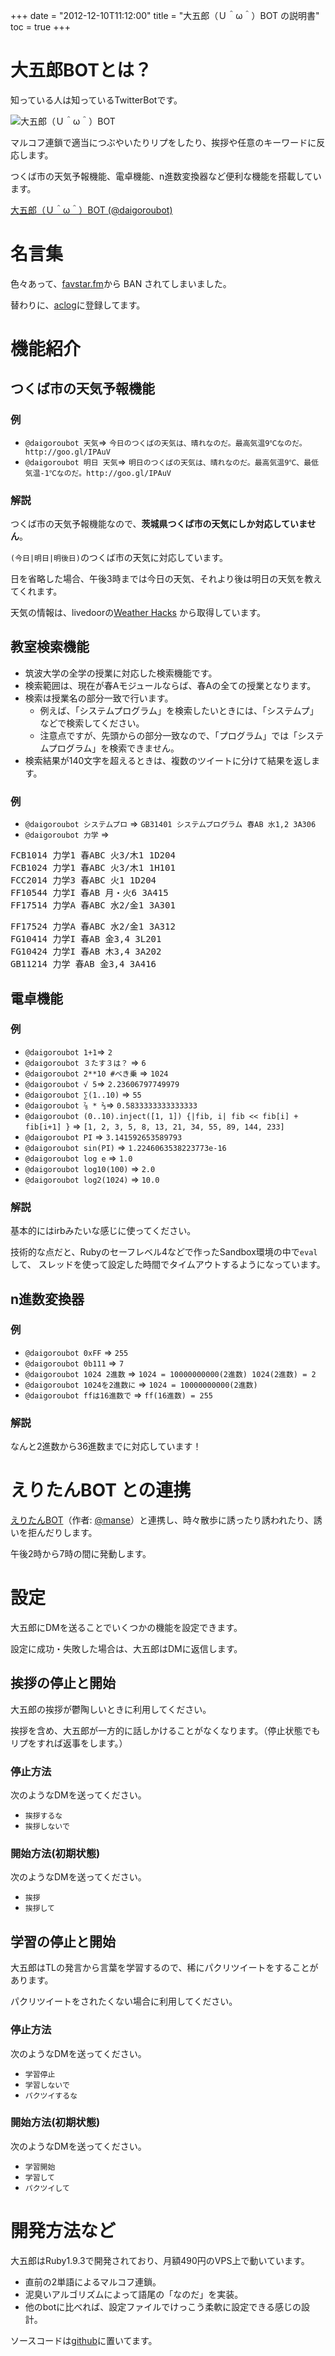 +++
date = "2012-12-10T11:12:00"
title = "大五郎（Ｕ＾ω＾）BOT の説明書"
toc = true
+++

# 大五郎BOTとは？

知っている人は知っているTwitterBotです。

![大五郎（Ｕ＾ω＾）BOT](/images/works/daigoroubot.png)

マルコフ連鎖で適当につぶやいたりリプをしたり、挨拶や任意のキーワードに反応します。

つくば市の天気予報機能、電卓機能、n進数変換器など便利な機能を搭載しています。

[大五郎（Ｕ＾ω＾）BOT (@daigoroubot)](https://twitter.com/daigoroubot)


# 名言集

色々あって、[favstar.fm](http://favstar.fm/users/daigoroubot)から BAN されてしまいました。

替わりに、[aclog](http://aclog.koba789.com/daigoroubot)に登録してます。


# 機能紹介

## つくば市の天気予報機能

### 例

* `@daigoroubot 天気`=> `今日のつくばの天気は、晴れなのだ。最高気温9℃なのだ。http://goo.gl/IPAuV`
* `@daigoroubot 明日 天気`=> `明日のつくばの天気は、晴れなのだ。最高気温9℃、最低気温-1℃なのだ。http://goo.gl/IPAuV`

### 解説

つくば市の天気予報機能なので、**茨城県つくば市の天気にしか対応していません**。

`(今日|明日|明後日)`のつくば市の天気に対応しています。

日を省略した場合、午後3時までは今日の天気、それより後は明日の天気を教えてくれます。

天気の情報は、livedoorの[Weather Hacks](http://weather.livedoor.com/weather_hacks/)
から取得しています。

## 教室検索機能

* 筑波大学の全学の授業に対応した検索機能です。
* 検索範囲は、現在が春Aモジュールならば、春Aの全ての授業となります。
* 検索は授業名の部分一致で行います。
  * 例えば、「システムプログラム」を検索したいときには、「システムプ」などで検索してください。
  * 注意点ですが、先頭からの部分一致なので、「プログラム」では「システムプログラム」を検索できません。
* 検索結果が140文字を超えるときは、複数のツイートに分けて結果を返します。

### 例

* `@daigoroubot システムプロ` => `GB31401 システムプログラム 春AB 水1,2 3A306`
* `@daigoroubot 力学` =>
<pre>FCB1014 力学1 春ABC 火3/木1 1D204
FCB1024 力学1 春ABC 火3/木1 1H101
FCC2014 力学3 春ABC 火1 1D204
FF10544 力学I 春AB 月・火6 3A415
FF17514 力学A 春ABC 水2/金1 3A301</pre>
<pre>FF17524 力学A 春ABC 水2/金1 3A312
FG10414 力学I 春AB 金3,4 3L201
FG10424 力学I 春AB 木3,4 3A202
GB11214 力学 春AB 金3,4 3A416</pre>

## 電卓機能

### 例

* `@daigoroubot 1+1`=> `2`
* `@daigoroubot ３たす３は？` => `6`
* `@daigoroubot 2**10 #べき乗` => `1024`
* `@daigoroubot √ 5`=> `2.23606797749979`
* `@daigoroubot ∑(1..10)` => `55`
* `@daigoroubot ⅞ * ⅔`=> `0.5833333333333333`
* `@daigoroubot (0..10).inject([1, 1]) {|fib, i| fib << fib[i] + fib[i+1] }` => `[1, 2, 3, 5, 8, 13, 21, 34, 55, 89, 144, 233]`
* `@daigoroubot PI` => `3.141592653589793`
* `@daigoroubot sin(PI)` => `1.2246063538223773e-16`
* `@daigoroubot log e` => `1.0`
* `@daigoroubot log10(100)` => `2.0`
* `@daigoroubot log2(1024)` => `10.0`

### 解説

基本的にはirbみたいな感じに使ってください。

技術的な点だと、Rubyのセーフレベル4などで作ったSandbox環境の中で`eval`して、
スレッドを使って設定した時間でタイムアウトするようになっています。

## n進数変換器

### 例

* `@daigoroubot 0xFF` => `255`
* `@daigoroubot 0b111` => `7`
* `@daigoroubot 1024 2進数` => `1024 = 10000000000(2進数) 1024(2進数) = 2`
* `@daigoroubot 1024を2進数に` => `1024 = 10000000000(2進数)`
* `@daigoroubot ffは16進数で` => `ff(16進数) = 255`


### 解説

なんと2進数から36進数までに対応しています！

# えりたんBOT との連携

[えりたんBOT](https://twitter.com/eritanbot)（作者: [@manse](https://twitter.com/manse)）と連携し、時々散歩に誘ったり誘われたり、誘いを拒んだりします。

午後2時から7時の間に発動します。

# 設定

大五郎にDMを送ることでいくつかの機能を設定できます。

設定に成功・失敗した場合は、大五郎はDMに返信します。

## 挨拶の停止と開始

大五郎の挨拶が鬱陶しいときに利用してください。

挨拶を含め、大五郎が一方的に話しかけることがなくなります。（停止状態でもリプをすれば返事をします。）

### 停止方法

次のようなDMを送ってください。

* `挨拶するな`
* `挨拶しないで`

### 開始方法(初期状態)

次のようなDMを送ってください。

* `挨拶`
* `挨拶して`

## 学習の停止と開始

大五郎はTLの発言から言葉を学習するので、稀にパクリツイートをすることがあります。

パクリツイートをされたくない場合に利用してください。

### 停止方法

次のようなDMを送ってください。

* `学習停止`
* `学習しないで`
* `パクツイするな`

### 開始方法(初期状態)

次のようなDMを送ってください。

* `学習開始`
* `学習して`
* `パクツイして`

# 開発方法など

大五郎はRuby1.9.3で開発されており、月額490円のVPS上で動いています。

* 直前の2単語によるマルコフ連鎖。
* 泥臭いアルゴリズムによって語尾の「なのだ」を実装。
* 他のbotに比べれば、設定ファイルでけっこう柔軟に設定できる感じの設計。

ソースコードは[github](https://github.com/gam0022/daigoroubot)に置いてます。
